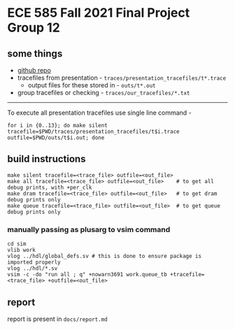 # ECE 585 Fall 2021 Final Project Group 12

## some things

* [github repo](https://github.com/vtkhatri/ece585f21_final_project)
* tracefiles from presentation - `traces/presentation_tracefiles/t*.trace`
  * output files for these stored in - `outs/t*.out`
* group tracefiles or checking - `traces/our_tracefiles/*.txt`

---

To execute all presentation tracefiles use single line command -

```
for i in {0..13}; do make silent tracefile=$PWD/traces/presentation_tracefiles/t$i.trace outfile=$PWD/outs/t$i.out; done
```

## build instructions

```
make silent tracefile=<trace_file> outfile=<out_file>
make all tracefile=<trace_file> outfile=<out_file>    # to get all debug prints, with +per_clk
make dram tracefile=<trace_file> outfile=<out_file>   # to get dram debug prints only
make queue tracefile=<trace_file> outfile=<out_file>  # to get queue debug prints only
```
### manually passing as plusarg to vsim command

```
cd sim
vlib work
vlog ../hdl/global_defs.sv # this is done to ensure package is imported properly
vlog ../hdl/*.sv
vsim -c -do "run all ; q" +nowarn3691 work.queue_tb +tracefile=<trace_file> +outfile=<out_file>
```

## report

report is present in `docs/report.md`

